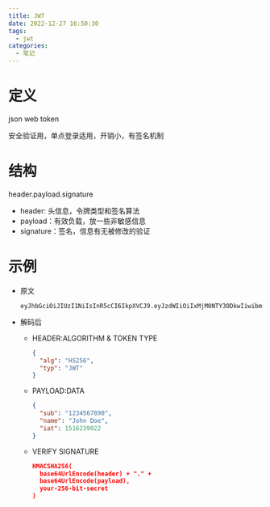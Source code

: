 ```yaml
---
title: JWT
date: 2022-12-27 16:50:30
tags:
  - jwt
categories:
  - 笔记
---
```


# 定义

json web token

安全验证用，单点登录适用，开销小，有签名机制 

# 结构

header.payload.signature

- header: 头信息，令牌类型和签名算法
- payload：有效负载，放一些非敏感信息
- signature：签名，信息有无被修改的验证  

   

# 示例

- 原文

    ```
    eyJhbGciOiJIUzI1NiIsInR5cCI6IkpXVCJ9.eyJzdWIiOiIxMjM0NTY3ODkwIiwibmFtZSI6IkpvaG4gRG9lIiwiaWF0IjoxNTE2MjM5MDIyfQ.SflKxwRJSMeKKF2QT4fwpMeJf36POk6yJV_adQssw5c
    ```

- 解码后

    - HEADER:ALGORITHM & TOKEN TYPE

        ```json
        {
          "alg": "HS256",
          "typ": "JWT"
        }
        ```

    - PAYLOAD:DATA
    
        ```json
        {
          "sub": "1234567890",
          "name": "John Doe",
          "iat": 1516239022
        }
        ```
    
    - VERIFY SIGNATURE
    
        ```json
        HMACSHA256(
          base64UrlEncode(header) + "." +
          base64UrlEncode(payload),
          your-256-bit-secret
        )
        ```
    
        